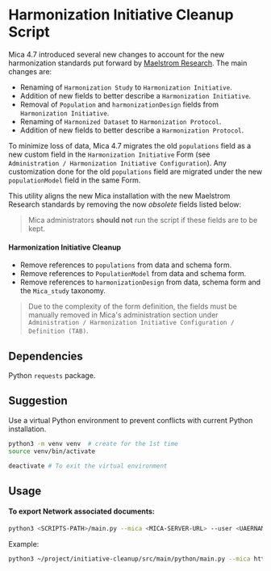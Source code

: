 # Harmonization Initiative Cleanup Script

Mica 4.7 introduced several new changes to account for the new harmonization standards put forward by [Maelstrom Research](https://www.maelstrom-research.org/). The main changes are:

- Renaming of `Harmonization Study` to `Harmonization Initiative`.
- Addition of new fields to better describe a `Harmonization Initiative`.
- Removal of `Population` and `harmonizationDesign` fields from `Harmonization Initiative`.
- Renaming of `Harmonized Dataset` to `Harmonization Protocol`.
- Addition of new fields to better describe a `Harmonization Protocol`.

To minimize loss of data, Mica 4.7 migrates the old `populations` field as a new custom field in the `Harmonization Initiative` Form (see `Administration / Harmonization Initiative Configuration`). Any customization done for the old `populations` field are migrated under the new `populationModel` field in the same Form.

This utility aligns the new Mica installation with the new Maelstrom Research standards by removing the now _obsolete_ fields listed below:

> Mica administrators **should not** run the script if these fields are to be kept.

#### Harmonization Initiative Cleanup
- Remove references to `populations` from data and schema form.
- Remove references to `PopulationModel` from data and schema form.
- Remove references to `harmonizationDesign` from data, schema form and the `Mica_study` taxonomy.

> Due to the complexity of the form definition, the fields must be manually removed in Mica's administration section under `Administration / Harmonization Initiative Configuration / Definition (TAB)`.  

## Dependencies
Python `requests` package.

## Suggestion
Use a virtual Python environment to prevent conflicts with current Python installation.

```bash
python3 -m venv venv  # create for the 1st time
source venv/bin/activate

deactivate # To exit the virtual environment 
````

## Usage

#### To export Network associated documents:
```bash
python3 <SCRIPTS-PATH>/main.py --mica <MICA-SERVER-URL> --user <UAERNAME> --password <PASSWORD> 
```
Example:

```bash
python3 ~/project/initiative-cleanup/src/main/python/main.py --mica http://localhost:8082 --user administrator --password password
```

